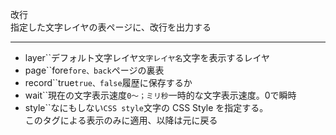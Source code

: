 改行  
指定した文字レイヤの表ページに、改行を出力する

***
- layer``デフォルト文字レイヤ`文字レイヤ名`文字を表示するレイヤ
- page``fore`fore、back`ページの裏表
- record``true`true、false`履歴に保存するか
- wait``現在の文字表示速度`0〜；ミリ秒`一時的な文字表示速度。0で瞬時
- style``なにもしない`CSS style`文字の CSS Style を指定する。<br/>このタグによる表示のみに適用、以降は元に戻る
